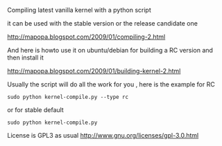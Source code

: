 Compiling latest vanilla kernel with a python script

it can be used with the stable version or the release candidate one

http://mapopa.blogspot.com/2009/01/compiling-2.html

And here is howto use it on ubuntu/debian for building a RC version and then install it 

http://mapopa.blogspot.com/2009/01/building-kernel-2.html


Usually the script will do all the work for you , here is the example for RC
 
    sudo python kernel-compile.py --type rc


or for stable default


    sudo python kernel-compile.py


License is GPL3 as usual
http://www.gnu.org/licenses/gpl-3.0.html
